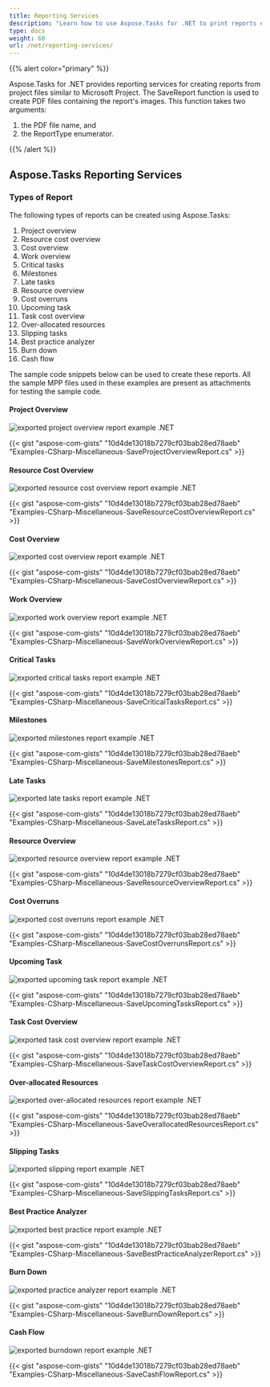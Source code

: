 ```yaml
---
title: Reporting Services
description: "Learn how to use Aspose.Tasks for .NET to print reports exported from Microsoft Project (MPP/XML) files."
type: docs
weight: 60
url: /net/reporting-services/
---
```


{{% alert color="primary" %}}

Aspose.Tasks for .NET provides reporting services for creating reports from project files similar to Microsoft Project. The SaveReport function is used to create PDF files containing the report's images. This function takes two arguments:

1. the PDF file name, and
2. the ReportType enumerator.

{{% /alert %}}

## **Aspose.Tasks Reporting Services**

### **Types of Report**
The following types of reports can be created using Aspose.Tasks:

1. Project overview
2. Resource cost overview
3. Cost overview
4. Work overview
5. Critical tasks
6. Milestones
7. Late tasks
8. Resource overview
9. Cost overruns
10. Upcoming task
11. Task cost overview
12. Over-allocated resources
13. Slipping tasks
14. Best practice analyzer
15. Burn down
16. Cash flow

The sample code snippets below can be used to create these reports. All the sample MPP files used in these examples are present as attachments for testing the sample code.

#### **Project Overview**
![exported project overview report example .NET](reporting-services_1.png)

{{< gist "aspose-com-gists" "10d4de13018b7279cf03bab28ed78aeb" "Examples-CSharp-Miscellaneous-SaveProjectOverviewReport.cs" >}}

#### **Resource Cost Overview**
![exported resource cost overview report example .NET](reporting-services_2.png)

{{< gist "aspose-com-gists" "10d4de13018b7279cf03bab28ed78aeb" "Examples-CSharp-Miscellaneous-SaveResourceCostOverviewReport.cs" >}}

#### **Cost Overview**
![exported cost overview report example .NET](reporting-services_3.png)

{{< gist "aspose-com-gists" "10d4de13018b7279cf03bab28ed78aeb" "Examples-CSharp-Miscellaneous-SaveCostOverviewReport.cs" >}}

#### **Work Overview**
![exported work overview report example .NET](reporting-services_4.png)

{{< gist "aspose-com-gists" "10d4de13018b7279cf03bab28ed78aeb" "Examples-CSharp-Miscellaneous-SaveWorkOverviewReport.cs" >}}

#### **Critical Tasks**
![exported critical tasks report example .NET](reporting-services_5.png)

{{< gist "aspose-com-gists" "10d4de13018b7279cf03bab28ed78aeb" "Examples-CSharp-Miscellaneous-SaveCriticalTasksReport.cs" >}}

#### **Milestones**
![exported milestones report example .NET](reporting-services_6.png)

{{< gist "aspose-com-gists" "10d4de13018b7279cf03bab28ed78aeb" "Examples-CSharp-Miscellaneous-SaveMilestonesReport.cs" >}}

#### **Late Tasks**
![exported late tasks report example .NET](reporting-services_7.png)

{{< gist "aspose-com-gists" "10d4de13018b7279cf03bab28ed78aeb" "Examples-CSharp-Miscellaneous-SaveLateTasksReport.cs" >}}

#### **Resource Overview**
![exported resource overview report example .NET](reporting-services_8.png)

{{< gist "aspose-com-gists" "10d4de13018b7279cf03bab28ed78aeb" "Examples-CSharp-Miscellaneous-SaveResourceOverviewReport.cs" >}}

#### **Cost Overruns**
![exported cost overruns report example .NET](reporting-services_9.png)

{{< gist "aspose-com-gists" "10d4de13018b7279cf03bab28ed78aeb" "Examples-CSharp-Miscellaneous-SaveCostOverrunsReport.cs" >}}

#### **Upcoming Task**
![exported upcoming task report example .NET](reporting-services_10.png)

{{< gist "aspose-com-gists" "10d4de13018b7279cf03bab28ed78aeb" "Examples-CSharp-Miscellaneous-SaveUpcomingTasksReport.cs" >}}

#### **Task Cost Overview**
![exported task cost overview report example .NET](reporting-services_11.png)

{{< gist "aspose-com-gists" "10d4de13018b7279cf03bab28ed78aeb" "Examples-CSharp-Miscellaneous-SaveTaskCostOverviewReport.cs" >}}

#### **Over-allocated Resources**
![exported over-allocated resources report example .NET](reporting-services_12.png)

{{< gist "aspose-com-gists" "10d4de13018b7279cf03bab28ed78aeb" "Examples-CSharp-Miscellaneous-SaveOverallocatedResourcesReport.cs" >}}

#### **Slipping Tasks**
![exported slipping report example .NET](reporting-services_13.png)

{{< gist "aspose-com-gists" "10d4de13018b7279cf03bab28ed78aeb" "Examples-CSharp-Miscellaneous-SaveSlippingTasksReport.cs" >}}

#### **Best Practice Analyzer**
![exported best practice report example .NET](reporting-services_14.png)

{{< gist "aspose-com-gists" "10d4de13018b7279cf03bab28ed78aeb" "Examples-CSharp-Miscellaneous-SaveBestPracticeAnalyzerReport.cs" >}}

#### **Burn Down**
![exported practice analyzer report example .NET](reporting-services_15.png)

{{< gist "aspose-com-gists" "10d4de13018b7279cf03bab28ed78aeb" "Examples-CSharp-Miscellaneous-SaveBurnDownReport.cs" >}}

#### **Cash Flow**
![exported burndown report example .NET](reporting-services_16.png)

{{< gist "aspose-com-gists" "10d4de13018b7279cf03bab28ed78aeb" "Examples-CSharp-Miscellaneous-SaveCashFlowReport.cs" >}}
